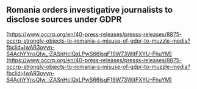 ## Romania orders investigative journalists to disclose sources under GDPR
  
  [https://www.occrp.org/en/40-press-releases/presss-releases/8875-occrp-strongly-objects-to-romania-s-misuse-of-gdpr-to-muzzle-media?fbclid=IwAR3oyyn-S4AchYYnsQlw_jZASnHclQxLPwS66IsgF19W73WjtFXYU-FhuYM](https://www.occrp.org/en/40-press-releases/presss-releases/8875-occrp-strongly-objects-to-romania-s-misuse-of-gdpr-to-muzzle-media?fbclid=IwAR3oyyn-S4AchYYnsQlw_jZASnHclQxLPwS66IsgF19W73WjtFXYU-FhuYM)